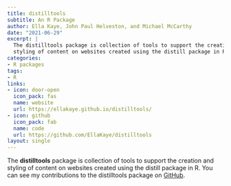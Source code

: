 ```yaml
---
title: distilltools
subtitle: An R Package
author: Ella Kaye, John Paul Helveston, and Michael McCarthy
date: "2021-06-29"
excerpt: |
  The distilltools package is collection of tools to support the creation and
  styling of content on websites created using the distill package in R.
categories:
- R packages
tags:
- R
links:
- icon: door-open
  icon_pack: fas
  name: website
  url: https://ellakaye.github.io/distilltools/
- icon: github
  icon_pack: fab
  name: code
  url: https://github.com/EllaKaye/distilltools
layout: single
---
```


The **distilltools** package is collection of tools to support the creation and styling of content on websites created using the distill package in R. You can see my contributions to the distilltools package on [GitHub](https://github.com/EllaKaye/distilltools/commits?author=mccarthy-m-g).

